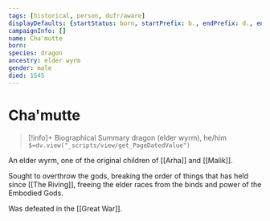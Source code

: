 ```yaml
---
tags: [historical, person, dufr/aware]
displayDefaults: {startStatus: born, startPrefix: b., endPrefix: d., endStatus: died}
campaignInfo: []
name: Cha'mutte
born:
species: dragon
ancestry: elder wyrm
gender: male
died: 1545
---
```

# Cha'mutte
>[!info]+ Biographical Summary
>dragon  (elder wyrm), he/him
>`$=dv.view("_scripts/view/get_PageDatedValue")`

An elder wyrm, one of the original children of [[Arha]] and [[Malik]].

Sought to overthrow the gods, breaking the order of things that has held since [[The Riving]], freeing the elder races from the binds and power of the Embodied Gods. 

Was defeated in the [[Great War]].